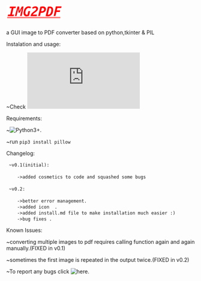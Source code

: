 # ![alt text](https://github.com/HrithikMJ/Image2PDF/blob/main/images/Logo.png?raw=true)
a GUI image to PDF converter based on python,tkinter & PIL



Instalation and usage:

  ~Check ![install.md](https://github.com/HrithikMJ/Image2PDF/blob/main/install.md)


Requirements:

  ~![Python3+.](https://www.python.org/downloads/release/python-382/)

  ~run  `pip3 install pillow`



Changelog:

     ~v0.1(initial):

        ->added cosmetics to code and squashed some bugs  

     ~v0.2:

        ->better error management.
        ->added icon  .
        ->added install.md file to make installation much easier :)
        ->bug fixes .




Known Issues:

  ~converting multiple images to pdf requires calling function again and again manually.(FIXED in v0.1)

  ~sometimes the first image is repeated in the output twice.(FIXED in v0.2)

  ~To report any bugs click ![here](https://github.com/HrithikMJ/Image2PDF/issues).
